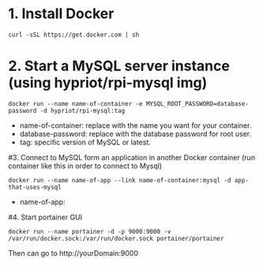 # 1. Install Docker 
```
curl -sSL https://get.docker.com | sh
```
# 2. Start a MySQL server instance (using hypriot/rpi-mysql img)
```
docker run --name name-of-container -e MYSQL_ROOT_PASSWORD=database-password -d hypriot/rpi-mysql:tag
```
  * name-of-container: replace with the name you want for your container.
  * database-password: replace with the database password for root user.
  * tag: specific version of MySQL or latest.

#3. Connect to MySQL form an application in another Docker container (run container like this in order to connect to Mysql)
```
docker run --name name-of-app --link name-of-container:mysql -d app-that-uses-mysql
```
  * name-of-app:

#4. Start portainer GUI
```
docker run --name portainer -d -p 9000:9000 -v /var/run/docker.sock:/var/run/docker.sock portainer/portainer
```
Then can go to http://yourDomain:9000 
